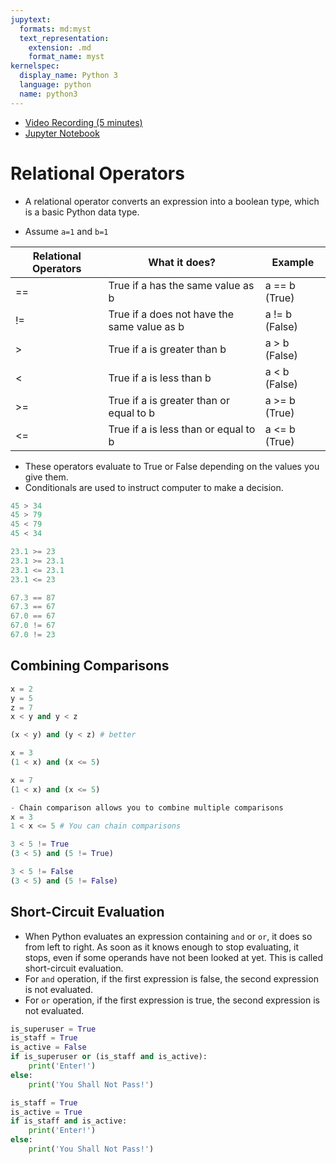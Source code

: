 ```yaml
---
jupytext:
  formats: md:myst
  text_representation:
    extension: .md
    format_name: myst
kernelspec:
  display_name: Python 3
  language: python
  name: python3
---
```


- [Video Recording (5 minutes)](https://ub.hosted.panopto.com/Panopto/Pages/Viewer.aspx?id=ef1b44a9-3194-492b-9cf2-afa800ca2f90)
- [Jupyter Notebook](https://github.com/mkzia/eas503-book-notes/blob/main/04/relational.ipynb)


# Relational Operators
- A relational operator converts an expression into a boolean type, which is a basic Python data type.

- Assume `a=1` and `b=1`

| Relational Operators | What it does?                                | Example       |
|----|---------------------------------------------|---------------|
| == | True if a has the same value as b           | a == b (True)  |
| != | True if a does not have the same value as b | a != b (False) |
| >  | True if a is greater than b                 | a > b (False) |
| <  | True if a is less than b                    | a < b (False) |
| >= | True if a is greater than or equal to b     | a >= b (True) |
| <= | True if a is less than or equal to b        | a <= b (True) |

- These operators evaluate to True or False depending on the values you give them.
- Conditionals are used to instruct computer to make a decision. 


```python
45 > 34
45 > 79
45 < 79
45 < 34

23.1 >= 23
23.1 >= 23.1
23.1 <= 23.1
23.1 <= 23

67.3 == 87
67.3 == 67
67.0 == 67
67.0 != 67
67.0 != 23
```

##  Combining Comparisons

```python
x = 2
y = 5
z = 7
x < y and y < z

(x < y) and (y < z) # better

```

```python
x = 3
(1 < x) and (x <= 5)

x = 7
(1 < x) and (x <= 5)

- Chain comparison allows you to combine multiple comparisons
x = 3 
1 < x <= 5 # You can chain comparisons

3 < 5 != True 
(3 < 5) and (5 != True)

3 < 5 != False
(3 < 5) and (5 != False)
```

## Short-Circuit Evaluation 
- When Python evaluates an expression containing `and` or `or`, it does so from left to right. As soon as it knows enough to stop evaluating, it stops, even if some operands have not been looked at yet. This is called short-circuit evaluation. 
- For `and` operation, if the first expression is false, the second expression is not evaluated.
- For `or` operation, if the first expression is true, the second expression is not evaluated.

```python
is_superuser = True
is_staff = True
is_active = False
if is_superuser or (is_staff and is_active):
    print('Enter!')
else:
    print('You Shall Not Pass!')
```

``` python
is_staff = True
is_active = True
if is_staff and is_active:
    print('Enter!')
else:
    print('You Shall Not Pass!')
```